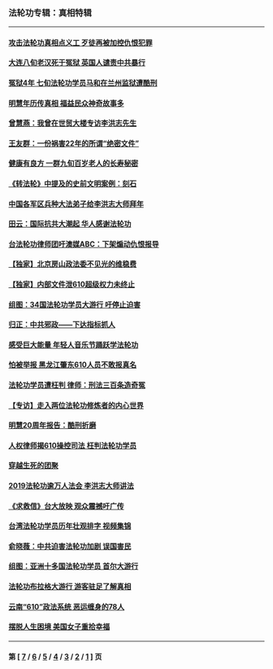 ### 法轮功专辑：真相特辑
---
#### [攻击法轮功真相点义工 歹徒再被加控仇恨犯罪](../../pages/nf4389/n13601019.md?03270430) 
#### [大连八旬老汉死于冤狱 英国人谴责中共暴行](../../pages/nf4389/n13480118.md?03270430) 
#### [冤狱4年 七旬法轮功学员马和在兰州监狱遭酷刑](../../pages/nf4389/n13304688.md?03270430) 
#### [明慧年历传真相 福益民众神奇故事多](../../pages/nf4389/n13294545.md?03270430) 
#### [曾慧燕：我曾在世贸大楼专访李洪志先生](../../pages/nf4389/n12898729.md?03270430) 
#### [王友群：一份祸害22年的所谓“绝密文件”](../../pages/nf4389/n12871750.md?03270430) 
#### [健康有良方 一群九旬百岁老人的长寿秘密](../../pages/nf4389/n12847475.md?03270430) 
#### [《转法轮》中提及的史前文明案例：刻石](../../pages/nf4389/n12758577.md?03270430) 
#### [中国各军区兵种大法弟子给李洪志大师拜年](../../pages/nf4389/n12750047.md?03270430) 
#### [田云：国际抗共大潮起 华人感谢法轮功](../../pages/nf4389/n12357708.md?03270430) 
#### [台法轮功律师团吁澳媒ABC：下架煽动仇恨报导](../../pages/nf4389/n12279917.md?03270430) 
#### [【独家】北京房山政法委不见光的维稳费](../../pages/nf4389/n12031979.md?03270430) 
#### [【独家】内部文件泄610超级权力未终止](../../pages/nf4389/n12023895.md?03270430) 
#### [组图：34国法轮功学员大游行 吁停止迫害](../../pages/nf4389/n11492658.md?03270430) 
#### [归正：中共邪政——下达指标抓人](../../pages/nf4389/n11474770.md?03270430) 
#### [感受巨大能量 年轻人音乐节踊跃学法轮功](../../pages/nf4389/n11441981.md?03270430) 
#### [怕被举报 黑龙江肇东610人员不敢报真名](../../pages/nf4389/n11436499.md?03270430) 
#### [法轮功学员遭枉判 律师：刑法三百条造奇冤](../../pages/nf4389/n11433943.md?03270430) 
#### [【专访】走入两位法轮功修炼者的内心世界](../../pages/nf4389/n11415623.md?03270430) 
#### [明慧20周年报告：酷刑折磨](../../pages/nf4389/n11387954.md?03270430) 
#### [人权律师揭610操控司法 枉判法轮功学员](../../pages/nf4389/n11313370.md?03270430) 
#### [穿越生死的团聚](../../pages/nf4389/n11258922.md?03270430) 
#### [2019法轮功逾万人法会 李洪志大师讲法](../../pages/nf4389/n11265303.md?03270430) 
#### [《求救信》台大放映 观众震撼吁广传](../../pages/nf4389/n10922251.md?03270430) 
#### [台湾法轮功学员历年壮观排字 视频集锦](../../pages/nf4389/n10878789.md?03270430) 
#### [俞晓薇：中共迫害法轮功加剧 误国害民](../../pages/nf4389/n10859260.md?03270430) 
#### [组图：亚洲十多国法轮功学员 首尔大游行](../../pages/nf4389/n10781149.md?03270430) 
#### [法轮功布拉格大游行 游客驻足了解真相](../../pages/nf4389/n10749360.md?03270430) 
#### [云南“610”政法系统 恶运缠身的78人](../../pages/nf4389/n10747534.md?03270430) 
#### [摆脱人生困境 美国女子重拾幸福](../../pages/nf4389/n10688678.md?03270430) 

---
#### 第 [ [7](./7.md?03270430) / [6](./6.md?03270430) / [5](./5.md?03270430) / [4](./4.md?03270430) / [3](./3.md?03270430) / [2](./2.md?03270430) / [1](./1.md?03270430) ] 页
